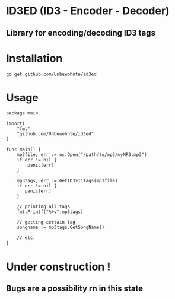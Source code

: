 # ID3ED (ID3 - Encoder - Decoder)
## Library for encoding/decoding ID3 tags

# Installation 

```
go get github.com/Unbewohnte/id3ed
```

# Usage

```
package main

import(
    "fmt"
    "github.com/Unbewohnte/id3ed"
)

func main() {
    mp3file, err := os.Open("/path/to/mp3/myMP3.mp3")
    if err != nil {
        panic(err)
    }

    mp3tags, err := GetID3v11Tags(mp3file)
    if err != nil {
       panic(err)
    }

    // printing all tags
    fmt.Printf("%+v",mp3tags)

    // getting certain tag
    songname := mp3tags.GetSongName()

    // etc.
}
```

# Under construction !
## Bugs are a possibility rn in this state